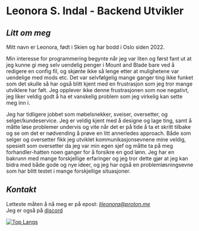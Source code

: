# Leonora S. Indal - Backend Utvikler

## *Litt om meg*
Mitt navn er Leonora, født i Skien og har bodd i Oslo siden 2022.

Min interesse for programmering begynte når jeg var liten og først fant ut at jeg kunne gi meg selv uendelig penger i Mount and Blade bare ved å redigere en config fil, og skjønte ikke så lenge etter at mulighetene var uendelige med mods etc. Det var selvfølgelig mange ganger ting ikke funket som det skulle så har også blitt kjent med en frustrasjon som jeg tror mange utviklere har følt. Jeg opplever ikke denne frustrasjonen som noe negativt, jeg liker veldig godt å ha et vanskelig problem som jeg virkelig kan sette meg inn i.

Jeg har tidligere jobbet som møbelsnekker, sveiser, oversetter, og selger/kundeservice. Jeg er veldig kjent med å designe og lage ting, samt å måtte løse problemer undervis og vite når det er på tide å ta et skritt tilbake og se om det er nødvending å prøve en litt annerledes approach.
Både som selger og oversetter fikk jeg utviklet kommunikasjonsevnene mine veldig, spesielt som oversetter da jeg var min egen sjef og måtte ta på meg forhandler-hatten noen ganger for å forsikre en god lønn. 
Jeg har en bakrunn med mange forskjellige erfaringer og jeg tror dette gjør at jeg kan bidra med både gode og nye ideer, og jeg har også en problemløsningsevne som har blitt testet i mange forskjellige situasjoner.

## *Kontakt*
Letteste måten å nå meg er på epost: *lileonora@proton.me*  
Jeg er også på [discord](https://discordapp.com/users/the_noggie) 



[![Top Langs](https://github-readme-stats.vercel.app/api/top-langs/?username=li1811&theme=synthwave)](https://github.com/anuraghazra/github-readme-stats)

<!--
**li1811/li1811** is a ✨ _special_ ✨ repository because its `README.md` (this file) appears on your GitHub profile.

Here are some ideas to get you started:

- 🔭 I’m currently working on ...
- 🌱 I’m currently learning ...
- 👯 I’m looking to collaborate on ...
- 🤔 I’m looking for help with ...
- 💬 Ask me about ...
- 📫 How to reach me: ...
- 😄 Pronouns: ...
- ⚡ Fun fact: ...
-->
